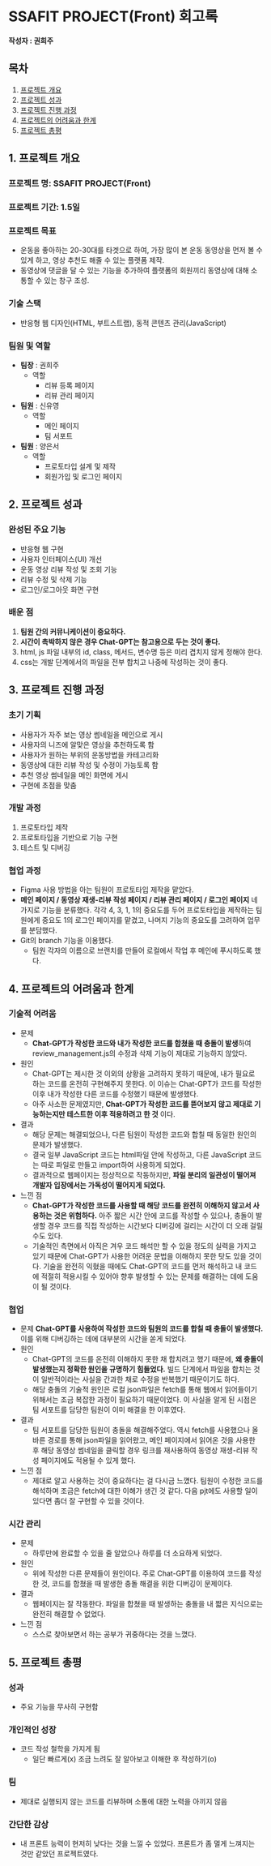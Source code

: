 # SSAFIT PROJECT(Front) 회고록
**작성자 : 권희주**

## 목차
1. [프로젝트 개요](#1-프로젝트-개요)
2. [프로젝트 성과](#2-프로젝트-성과)
3. [프로젝트 진행 과정](#3-프로젝트-진행-과정)
4. [프로젝트의 어려움과 한계](#4-프로젝트의-어려움과-한계)
5. [프로젝트 총평](#5-프로젝트-총평)

## 1. 프로젝트 개요
### 프로젝트 명: SSAFIT PROJECT(Front)
### 프로젝트 기간: 1.5일
### 프로젝트 목표
-  운동을 좋아하는 20-30대를 타겟으로 하여, 가장 많이 본 운동 동영상을 먼저 볼 수 있게 하고, 영상 추천도 해줄 수 있는 플랫폼 제작. 
- 동영상에 댓글을 달 수 있는 기능을 추가하여 플랫폼의 회원끼리 동영상에 대해 소통할 수 있는 창구 조성.

### 기술 스택
- 반응형 웹 디자인(HTML, 부트스트랩), 동적 콘텐츠 관리(JavaScript) 
### 팀원 및 역할
- **팀장** : 권희주
	- 역할
		- 리뷰 등록 페이지
		- 리뷰 관리 페이지
- **팀원** : 신유영
	- 역할
		- 메인 페이지
		- 팀 서포트
- **팀원** : 양은서
	- 역할
		- 프로토타입 설계 및 제작
		- 회원가입 및 로그인 페이지

## 2. 프로젝트 성과
### 완성된 주요 기능
- 반응형 웹 구현
- 사용자 인터페이스(UI) 개선
- 운동 영상 리뷰 작성 및 조회 기능
- 리뷰 수정 및 삭제 기능
- 로그인/로그아웃 화면 구현
### 배운 점
1. **팀원 간의 커뮤니케이션이 중요하다.**
2. **시간이 촉박하지 않은 경우 Chat-GPT는 참고용으로 두는 것이 좋다.**
3. html, js 파일 내부의 id, class, 메서드, 변수명 등은 미리 겹치지 않게 정해야 한다. 
4. css는 개발 단계에서의 파일을 전부 합치고 나중에 작성하는 것이 좋다. 

## 3. 프로젝트 진행 과정
### 초기 기획
- 사용자가 자주 보는 영상 썸네일을 메인으로 게시
- 사용자의 니즈에 알맞은 영상을 추천하도록 함
- 사용자가 원하는 부위의 운동방법을 카테고리화
- 동영상에 대한 리뷰 작성 및 수정이 가능토록 함
- 추천 영상 썸네일을 메인 화면에 게시
- 구현에 초점을 맞춤
### 개발 과정
1. 프로토타입 제작
2. 프로토타입을 기반으로 기능 구현
3. 테스트 및 디버깅
### 협업 과정
- Figma 사용 방법을 아는 팀원이 프로토타입 제작을 맡았다. 
- __메인 페이지 / 동영상 재생-리뷰 작성 페이지 / 리뷰 관리 페이지 / 로그인 페이지__ 네 가지로 기능을 분류했다. 
	각각 4, 3, 1, 1의 중요도를 두어 프로토타입을 제작하는 팀원에게 중요도 1의 로그인 페이지를 맡겼고, 나머지 기능의 중요도를 고려하여 업무를 분담했다. 
- Git의 branch 기능을 이용했다. 
	- 팀원 각자의 이름으로 브랜치를 만들어 로컬에서 작업 후 메인에 푸시하도록 했다. 

<!-- 프로젝트 진행 중 겪었던 주요 문제점과 해결 방법 (예: 반응형 디자인 구현 어려움, JavaScript 관련 오류 등). -->
## 4. 프로젝트의 어려움과 한계
### 기술적 어려움
- 문제
	- **Chat-GPT가 작성한 코드와 내가 작성한 코드를 합쳤을 때 충돌이 발생**하여 review_management.js의 수정과 삭제 기능이 제대로 기능하지 않았다. 
- 원인
	- Chat-GPT는 제시한 것 이외의 상황을 고려하지 못하기 때문에, 내가 필요로 하는 코드를 온전히 구현해주지 못한다. 이 이슈는 Chat-GPT가 코드를 작성한 이후 내가 작성한 다른 코드를 수정했기 때문에 발생했다. 
	- 아주 사소한 문제였지만, __Chat-GPT가 작성한 코드를 뜯어보지 않고 제대로 기능하는지만 테스트한 이후 적용하려고 한 것__ 이다. 
- 결과
	- 해당 문제는 해결되었으나, 다른 팀원이 작성한 코드와 합칠 때 동일한 원인의 문제가 발생했다. 
	- 결국 일부 JavaScript 코드는 html파일 안에 작성하고, 다른 JavaScript 코드는 따로 파일로 만들고 import하여 사용하게 되었다.
	- 결과적으로 웹페이지는 정상적으로 작동하지만, __파일 분리의 일관성이 떨어져 개발자 입장에서는 가독성이 떨어지게 되었다.__
- 느낀 점
	- __Chat-GPT가 작성한 코드를 사용할 때 해당 코드를 완전히 이해하지 않고서 사용하는 것은 위험하다.__ 아주 짧은 시간 안에 코드를 작성할 수 있으나, 충돌이 발생할 경우 코드를 직접 작성하는 시간보다 디버깅에 걸리는 시간이 더 오래 걸릴 수도 있다. 
	- 기술적인 측면에서 아직은 겨우 코드 해석만 할 수 있을 정도의 실력을 가지고 있기 때문에 Chat-GPT가 사용한 어려운 문법을 이해하지 못한 탓도 있을 것이다. 기술을 완전히 익혔을 때에도 Chat-GPT의 코드를 먼저 해석하고 내 코드에 적절히 적용시킬 수 있어야 향후 발생할 수 있는 문제를 해결하는 데에 도움이 될 것이다. 
### 협업
- 문제
	**Chat-GPT를 사용하여 작성한 코드와 팀원의 코드를 합칠 때 충돌이 발생했다.** 이를 위해 디버깅하는 데에 대부분의 시간을 쏟게 되었다. 
- 원인
	- Chat-GPT의 코드를 온전히 이해하지 못한 채 합치려고 했기 때문에, __왜 충돌이 발생했는지 정확한 원인을 규명하기 힘들었다.__ 빌드 단계에서 파일을 합치는 것이 일반적이라는 사실을 간과한 채로 수정을 반복했기 때문이기도 하다. 
	- 해당 충돌의 기술적 원인은 로컬 json파일은 fetch를 통해 웹에서 읽어들이기 위해서는 조금 복잡한 과정이 필요하기 때문이었다. 이 사실을 알게 된 시점은 팀 서포트를 담당한 팀원이 이미 해결을 한 이후였다. 
- 결과
	- 팀 서포트를 담당한 팀원이 충돌을 해결해주었다. 역시 fetch를 사용했으나 올바른 경로를 통해 json파일을 읽어왔고, 메인 페이지에서 읽어온 것을 사용한 후 해당 동영상 썸네일을 클릭할 경우 링크를 재사용하여 동영상 재생-리뷰 작성 페이지에도 적용될 수 있게 했다. 
- 느낀 점
	- 제대로 알고 사용하는 것이 중요하다는 걸 다시금 느꼈다. 팀원이 수정한 코드를 해석하며 조금은 fetch에 대한 이해가 생긴 것 같다. 다음 pjt에도 사용할 일이 있다면 좀더 잘 구현할 수 있을 것이다. 
### 시간 관리
- 문제
	- 하루만에 완료할 수 있을 줄 알았으나 하루를 더 소요하게 되었다. 
- 원인
	- 위에 작성한 다른 문제들이 원인이다. 주로 Chat-GPT를 이용하여 코드를 작성한 것, 코드를 합쳤을 때 발생한 충돌 해결을 위한 디버깅이 문제이다.
- 결과
	- 웹페이지는 잘 작동한다. 파일을 합쳤을 때 발생하는 충돌을 내 짧은 지식으로는 완전히 해결할 수 없었다. 
- 느낀 점
	- 스스로 찾아보면서 하는 공부가 귀중하다는 것을 느꼈다. 

## 5. 프로젝트 총평
### 성과
- 주요 기능을 무사히 구현함
### 개인적인 성장
- 코드 작성 철학을 가지게 됨
	- 일단 빠르게(x) 조금 느려도 잘 알아보고 이해한 후 작성하기(o)
### 팀
- 제대로 실행되지 않는 코드를 리뷰하며 소통에 대한 노력을 아끼지 않음
### 간단한 감상
- 내 프론트 능력이 현저히 낮다는 것을 느낄 수 있었다. 프론트가 좀 멀게 느껴지는 것만 같았던 프로젝트였다. 